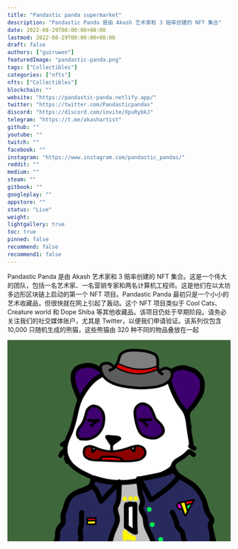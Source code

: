 ```yaml
---
title: "Pandastic panda supermarket"
description: "Pandastic Panda 是由 Akash 艺术家和 3 赔率创建的 NFT 集合"
date: 2022-08-29T00:00:00+08:00
lastmod: 2022-08-29T00:00:00+08:00
draft: false
authors: ["guiruwen"]
featuredImage: "pandastic-panda.png"
tags: ["Collectibles"]
categories: ["nfts"]
nfts: ["Collectibles"]
blockchain: ""
website: "https://pandastic-panda.netlify.app/"
twitter: "https://twitter.com/Pandasticpandas"
discord: "https://discord.com/invite/XpuRybkJ"
telegram: "https://t.me/akashartist"
github: ""
youtube: ""
twitch: ""
facebook: ""
instagram: "https://www.instagram.com/pandastic_pandas/"
reddit: ""
medium: ""
steam: ""
gitbook: ""
googleplay: ""
appstore: ""
status: "Live"
weight: 
lightgallery: true
toc: true
pinned: false
recommend: false
recommend1: false
---
```



Pandastic Panda 是由 Akash 艺术家和 3 赔率创建的 NFT 集合。这是一个伟大的团队，包括一名艺术家、一名营销专家和两名计算机工程师。这是他们在以太坊多边形区块链上启动的第一个 NFT 项目。Pandastic Panda 最初只是一个小小的艺术收藏品，但很快就在网上引起了轰动。这个 NFT 项目类似于 Cool Cats、Creature world 和 Dope Shiba 等其他收藏品。该项目仍处于早期阶段。请务必关注我们的社交媒体账户，尤其是 Twitter，以便我们申请验证。该系列仅包含 10,000 只随机生成的熊猫，这些熊猫由 320 种不同的物品叠放在一起

![nft](01.png)